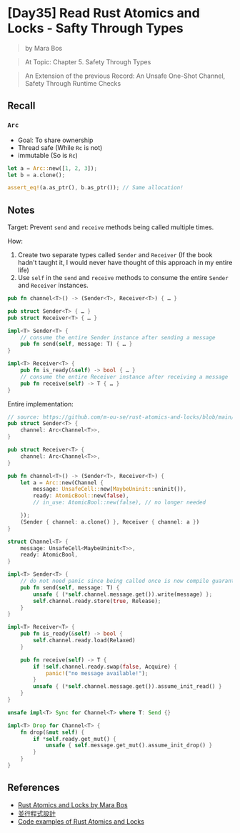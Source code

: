 # [Day35] Read Rust Atomics and Locks - Safty Through Types

> by Mara Bos

> At Topic: Chapter 5. Safety Through Types

> An Extension of the previous Record: An Unsafe One-Shot Channel, Safety Through Runtime Checks

## Recall

### `Arc`

- Goal: To share ownership
- Thread safe (While `Rc` is not)
- immutable (So is `Rc`)

```rust
let a = Arc::new([1, 2, 3]);
let b = a.clone();

assert_eq!(a.as_ptr(), b.as_ptr()); // Same allocation!
```


## Notes

Target: Prevent `send` and `receive` methods being called multiple times.

How:

1. Create two separate types called `Sender` and `Receiver` (If the book hadn't taught it, I would never have thought of this approach in my entire life)
2. Use `self` in the `send` and `receive` methods to consume the entire `Sender` and `Receiver` instances.

```rust
pub fn channel<T>() -> (Sender<T>, Receiver<T>) { … }

pub struct Sender<T> { … }
pub struct Receiver<T> { … }

impl<T> Sender<T> {
    // consume the entire Sender instance after sending a message
    pub fn send(self, message: T) { … }
}

impl<T> Receiver<T> {
    pub fn is_ready(&self) -> bool { … }
    // consume the entire Receiver instance after receiving a message
    pub fn receive(self) -> T { … }
}
```

Entire implementation:

```rust
// source: https://github.com/m-ou-se/rust-atomics-and-locks/blob/main/src/ch5_channels/s4_types.rs
pub struct Sender<T> {
    channel: Arc<Channel<T>>,
}

pub struct Receiver<T> {
    channel: Arc<Channel<T>>,
}

pub fn channel<T>() -> (Sender<T>, Receiver<T>) {
    let a = Arc::new(Channel {
        message: UnsafeCell::new(MaybeUninit::uninit()),
        ready: AtomicBool::new(false),
        // in_use: AtomicBool::new(false), // no longer needed

    });
    (Sender { channel: a.clone() }, Receiver { channel: a })
}

struct Channel<T> {
    message: UnsafeCell<MaybeUninit<T>>,
    ready: AtomicBool,
}

impl<T> Sender<T> {
    // do not need panic since being called once is now compile guaranteed
    pub fn send(self, message: T) {
        unsafe { (*self.channel.message.get()).write(message) };
        self.channel.ready.store(true, Release);
    }
}

impl<T> Receiver<T> {
    pub fn is_ready(&self) -> bool {
        self.channel.ready.load(Relaxed)
    }

    pub fn receive(self) -> T {
        if !self.channel.ready.swap(false, Acquire) {
            panic!("no message available!");
        }
        unsafe { (*self.channel.message.get()).assume_init_read() }
    }
}

unsafe impl<T> Sync for Channel<T> where T: Send {}

impl<T> Drop for Channel<T> {
    fn drop(&mut self) {
        if *self.ready.get_mut() {
            unsafe { self.message.get_mut().assume_init_drop() }
        }
    }
}
```


## References

- [Rust Atomics and Locks by Mara Bos](https://marabos.nl/atomics/)
- [並行程式設計](https://hackmd.io/@sysprog/concurrency/https%3A%2F%2Fhackmd.io%2F%40sysprog%2FS1AMIFt0D)
- [Code examples of Rust Atomics and Locks](https://github.com/m-ou-se/rust-atomics-and-locks)
